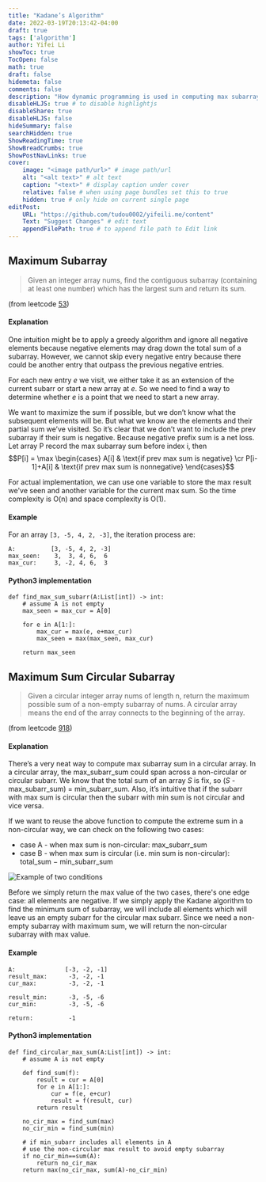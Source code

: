 ```yaml
---
title: "Kadane’s Algorithm"
date: 2022-03-19T20:13:42-04:00
draft: true
tags: ['algorithm']
author: Yifei Li
showToc: true
TocOpen: false
math: true
draft: false
hidemeta: false
comments: false
description: "How dynamic programming is used in computing max subarray sum"
disableHLJS: true # to disable highlightjs
disableShare: true
disableHLJS: false
hideSummary: false
searchHidden: true
ShowReadingTime: true
ShowBreadCrumbs: true
ShowPostNavLinks: true
cover:
    image: "<image path/url>" # image path/url
    alt: "<alt text>" # alt text
    caption: "<text>" # display caption under cover
    relative: false # when using page bundles set this to true
    hidden: true # only hide on current single page
editPost:
    URL: "https://github.com/tudou0002/yifeili.me/content"
    Text: "Suggest Changes" # edit text
    appendFilePath: true # to append file path to Edit link
---
```

## Maximum Subarray
> Given an integer array nums, find the contiguous subarray (containing at least one number) which has the largest sum and return its sum.

(from leetcode [53](https://leetcode.com/problems/maximum-subarray/))

#### Explanation
One intuition might be to apply a greedy algorithm and ignore all negative elements because negative elements may drag down the total sum of a subarray. However, we cannot skip every negative entry because there could be another entry that outpass the previous negative entries.

For each new entry $e$ we visit, we either take it as an extension of the current subarr or start a new array at $e$. So we need to find a way to determine whether $e$ is a point that we need to start a new array.

We want to maximize the sum if possible, but we don’t know what the subsequent elements will be. But what we know are the elements and their partial sum we’ve visited. So it’s clear that we don’t want to include the prev subarray if their sum is negative. Because negative prefix sum is a net loss. Let array P record the max subarray sum before index i, then 
$$P[i] = \max \begin{cases}
    A[i] & \text{if prev max sum is negative} \cr
    P[i-1]+A[i] & \text{if prev max sum is nonnegative}
\end{cases}$$

For actual implementation, we can use one variable to store the max result we've seen and another variable for the current max sum. So the time complexity is O(n) and space complexity is O(1).

#### Example
For an array `[3, -5, 4, 2, -3]`, the iteration process are:
```
A:          [3, -5, 4, 2, -3]
max_seen:    3,  3, 4, 6,  6
max_cur:     3, -2, 4, 6,  3
```

#### Python3 implementation
```python3
def find_max_sum_subarr(A:List[int]) -> int:
    # assume A is not empty
    max_seen = max_cur = A[0]

    for e in A[1:]:
        max_cur = max(e, e+max_cur)
        max_seen = max(max_seen, max_cur)

    return max_seen
```


## Maximum Sum Circular Subarray
> Given a circular integer array nums of length n, return the maximum possible sum of a non-empty subarray of nums. A circular array means the end of the array connects to the beginning of the array.

(from leetcode [918](https://leetcode.com/problems/maximum-sum-circular-subarray/))

#### Explanation
There’s a very neat way to compute max subarray sum in a circular array. In a circular array, the max_subarr_sum could span across a non-circular or circular subarr. We know that the total sum of an array $S$ is fix, so ($S$ - max_subarr_sum) = min_subarr_sum. Also, it’s intuitive that if the subarr with max sum is circular then the subarr with min sum is not circular and vice versa. 

If we want to reuse the above function to compute the extreme sum in a non-circular way, we can check on the following two cases:

- case A - when max sum is non-circular: max_subarr_sum
- case B - when max sum is circular (i.e. min sum is non-circular): total_sum $-$ min_subarr_sum

![Example of two conditions](/max_sum_circular.PNG#center)

Before we simply return the max value of the two cases, there's one edge case: all elements are negative. If we simply apply the Kadane algorithm to find the minimum sum of subarray, we will include all elements which will leave us an empty subarr for the circular max subarr. Since we need a non-empty subarray with maximum sum, we will return the non-circular subarray with max value. 

#### Example
```
A:              [-3, -2, -1]
result_max:      -3, -2, -1
cur_max:         -3, -2, -1

result_min:      -3, -5, -6
cur_min:         -3, -5, -6

return:          -1
```

#### Python3 implementation
```python3
def find_circular_max_sum(A:List[int]) -> int:
    # assume A is not empty

    def find_sum(f):
        result = cur = A[0]
        for e in A[1:]:
            cur = f(e, e+cur)
            result = f(result, cur)
        return result
    
    no_cir_max = find_sum(max)
    no_cir_min = find_sum(min)

    # if min_subarr includes all elements in A
    # use the non-circular max result to avoid empty subarray
    if no_cir_min==sum(A):
        return no_cir_max
    return max(no_cir_max, sum(A)-no_cir_min)

```